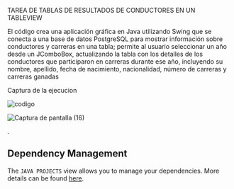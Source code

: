 TAREA DE TABLAS DE RESULTADOS DE CONDUCTORES EN UN TABLEVIEW

El código crea una aplicación gráfica en Java utilizando Swing que se conecta a una base de datos PostgreSQL para mostrar información sobre conductores y carreras en una tabla; permite al usuario seleccionar un año desde un JComboBox, actualizando la tabla con los detalles de los conductores que participaron en carreras durante ese año, incluyendo su nombre, apellido, fecha de nacimiento, nacionalidad, número de carreras y carreras ganadas

Captura de la ejecucion

![codigo](https://github.com/user-attachments/assets/dfdc5de9-2fee-4169-ad61-ef349a8bf480)


![Captura de pantalla (16)](https://github.com/user-attachments/assets/8731b7c6-2d52-4986-af36-da2c103a42c5)









.


## Dependency Management

The `JAVA PROJECTS` view allows you to manage your dependencies. More details can be found [here](https://github.com/microsoft/vscode-java-dependency#manage-dependencies).
